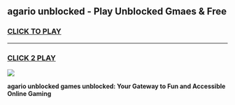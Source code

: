 
## agario unblocked - Play Unblocked Gmaes & Free
<h3>
<a href="https://premium.freeplayer.one?title=agario_unblocked&ref=19F">CLICK TO PLAY</a></h3>
<hr>

<h3>
<a href="https://premium.freeplayer.one?title=agario_unblocked&ref=19F">CLICK 2 PLAY</a>
  
</h3>

<a href="https://premium.freeplayer.one?title=agario_unblocked&ref=19F/"><img src="https://clearcache.store/games.png"></a>


**agario unblocked games unblocked: Your Gateway to Fun and Accessible Online Gaming**
